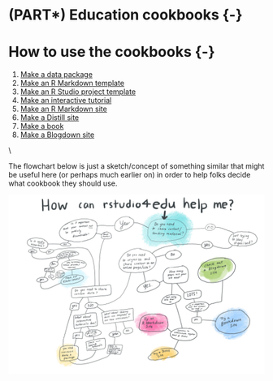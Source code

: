 # (PART\*) Education cookbooks {-}



# How to use the cookbooks {-}



<div class='col2'>

1. [Make a data package](#data-pkg)
1. [Make an R Markdown template](#make-rmdtemplate)
1. [Make an R Studio project template](#proj-templates)
1. [Make an interactive tutorial](#learnr)
1. [Make an R Markdown site](#make-rmd)
1. [Make a Distill site](#make-distill)
1. [Make a book](#make-book)
1. [Make a Blogdown site](#make-blogdown)

\

</div>

The flowchart below is just a sketch/concept of something similar that might be useful here (or perhaps much earlier on) in order to help folks decide what cookbook they should use. 

![](images/flowchart.jpg)
